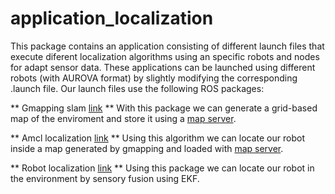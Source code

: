 # application_localization
This package contains an application consisting of different launch files that execute diferent localization algorithms using an specific robots and nodes for adapt sensor data. These applications can be launched using different robots (with AUROVA format) by slightly modifying the corresponding .launch file. Our launch files use the following ROS packages:

** Gmapping slam [link](http://wiki.ros.org/gmapping) **
With this package we can generate a grid-based map of the enviroment and store it using a [map server](http://wiki.ros.org/map_server).

** Amcl localization [link](http://wiki.ros.org/amcl) **
Using this algorithm we can locate our robot inside a map generated by gmapping and loaded with [map server](http://wiki.ros.org/map_server).

** Robot localization [link](http://wiki.ros.org/robot_localization) **
Using this package we can locate our robot in the environment by sensory fusion using EKF.
